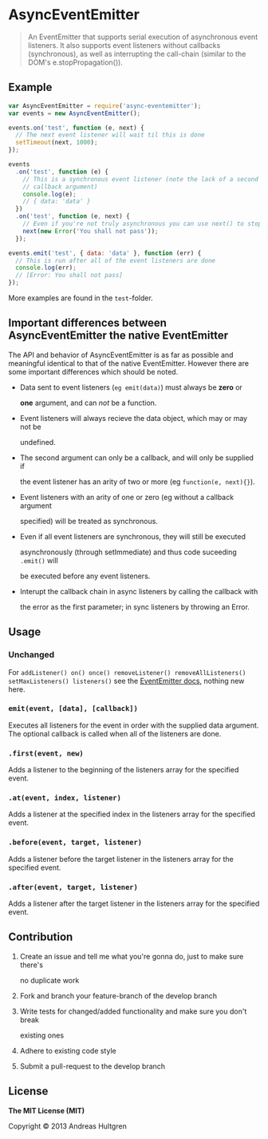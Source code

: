 # AsyncEventEmitter

> An EventEmitter that supports serial execution of asynchronous event listeners. It also supports event listeners without callbacks \(synchronous\), as well as interrupting the call-chain \(similar to the DOM's e.stopPropagation\(\)\).

## Example

```javascript
var AsyncEventEmitter = require('async-eventemitter');
var events = new AsyncEventEmitter();

events.on('test', function (e, next) {
  // The next event listener will wait til this is done
  setTimeout(next, 1000);
});

events
  .on('test', function (e) {
    // This is a synchronous event listener (note the lack of a second
    // callback argument)
    console.log(e);
    // { data: 'data' }
  })
  .on('test', function (e, next) {
    // Even if you're not truly asynchronous you can use next() to stop propagation
    next(new Error('You shall not pass'));
  });

events.emit('test', { data: 'data' }, function (err) {
  // This is run after all of the event listeners are done
  console.log(err);
  // [Error: You shall not pass]
});
```

More examples are found in the `test`-folder.

## Important differences between AsyncEventEmitter the native EventEmitter

The API and behavior of AsyncEventEmitter is as far as possible and meaningful identical to that of the native EventEmitter. However there are some important differences which should be noted.

* Data sent to event listeners \(`eg emit(data)`\) must always be **zero** or

  **one** argument, and can _not_ be a function.

* Event listeners will always recieve the data object, which may or may not be

  undefined.

* The second argument can only be a callback, and will only be supplied if

  the event listener has an arity of two or more \(eg `function(e, next){}`\).

* Event listeners with an arity of one or zero \(eg without a callback argument

  specified\) will be treated as synchronous.

* Even if all event listeners are synchronous, they will still be executed

  asynchronously \(through setImmediate\) and thus code suceeding `.emit()` will

  be executed before any event listeners.

* Interupt the callback chain in async listeners by calling the callback with

  the error as the first parameter; in sync listeners by throwing an Error.

## Usage

### Unchanged

For `addListener() on() once() removeListener() removeAllListeners() setMaxListeners() listeners()` see the [EventEmitter docs](http://nodejs.org/api/events.html), nothing new here.

### `emit(event, [data], [callback])`

Executes all listeners for the event in order with the supplied data argument. The optional callback is called when all of the listeners are done.

### `.first(event, new)`

Adds a listener to the beginning of the listeners array for the specified event.

### `.at(event, index, listener)`

Adds a listener at the specified index in the listeners array for the specified event.

### `.before(event, target, listener)`

Adds a listener before the target listener in the listeners array for the specified event.

### `.after(event, target, listener)`

Adds a listener after the target listener in the listeners array for the specified event.

## Contribution

1. Create an issue and tell me what you're gonna do, just to make sure there's

   no duplicate work

2. Fork and branch your feature-branch of the develop branch
3. Write tests for changed/added functionality and make sure you don't break

   existing ones

4. Adhere to existing code style
5. Submit a pull-request to the develop branch

## License

**The MIT License \(MIT\)**

Copyright © 2013 Andreas Hultgren

